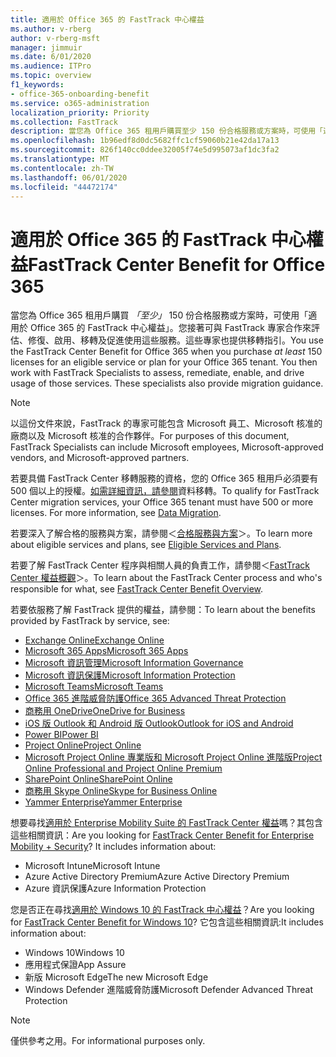 ```yaml
---
title: 適用於 Office 365 的 FastTrack 中心權益
ms.author: v-rberg
author: v-rberg-msft
manager: jimmuir
ms.date: 6/01/2020
ms.audience: ITPro
ms.topic: overview
f1_keywords:
- office-365-onboarding-benefit
ms.service: o365-administration
localization_priority: Priority
ms.collection: FastTrack
description: 當您為 Office 365 租用戶購買至少 150 份合格服務或方案時，可使用「適用於 Office 365 的 FastTrack 中心權益」。您接著可與 FastTrack 專家合作來評估、修復、啟用、移轉及促進使用這些服務。這些專家也提供移轉指引。
ms.openlocfilehash: 1b96edf8d0dc5682ffc1cf59060b21e42da17a13
ms.sourcegitcommit: 826f140cc0ddee32005f74e5d995073af1dc3fa2
ms.translationtype: MT
ms.contentlocale: zh-TW
ms.lasthandoff: 06/01/2020
ms.locfileid: "44472174"
---
```

# <a name="fasttrack-center-benefit-for-office-365"></a><span data-ttu-id="1e9f9-105">適用於 Office 365 的 FastTrack 中心權益</span><span class="sxs-lookup"><span data-stu-id="1e9f9-105">FastTrack Center Benefit for Office 365</span></span>

<span data-ttu-id="1e9f9-p102">當您為 Office 365 租用戶購買 *「至少」* 150 份合格服務或方案時，可使用「適用於 Office 365 的 FastTrack 中心權益」。您接著可與 FastTrack 專家合作來評估、修復、啟用、移轉及促進使用這些服務。這些專家也提供移轉指引。</span><span class="sxs-lookup"><span data-stu-id="1e9f9-p102">You use the FastTrack Center Benefit for Office 365 when you purchase  *at least*  150 licenses for an eligible service or plan for your Office 365 tenant. You then work with FastTrack Specialists to assess, remediate, enable, and drive usage of those services. These specialists also provide migration guidance.</span></span> 
  
> [!NOTE]
> <span data-ttu-id="1e9f9-109">以這份文件來說，FastTrack 的專家可能包含 Microsoft 員工、Microsoft 核准的廠商以及 Microsoft 核准的合作夥伴。</span><span class="sxs-lookup"><span data-stu-id="1e9f9-109">For purposes of this document, FastTrack Specialists can include Microsoft employees, Microsoft-approved vendors, and Microsoft-approved partners.</span></span> 
  
<span data-ttu-id="1e9f9-p103">若要具備 FastTrack Center 移轉服務的資格，您的 Office 365 租用戶必須要有 500 個以上的授權。[如需詳細資訊，請參閱](O365-data-migration.md)資料移轉。</span><span class="sxs-lookup"><span data-stu-id="1e9f9-p103">To qualify for FastTrack Center migration services, your Office 365 tenant must have 500 or more licenses. For more information, see [Data Migration](O365-data-migration.md).</span></span>
  
<span data-ttu-id="1e9f9-112">若要深入了解合格的服務與方案，請參閱＜[合格服務與方案](M365-eligible-services-and-plans.md)＞。</span><span class="sxs-lookup"><span data-stu-id="1e9f9-112">To learn more about eligible services and plans, see [Eligible Services and Plans](M365-eligible-services-and-plans.md).</span></span>
  
<span data-ttu-id="1e9f9-113">若要了解 FastTrack Center 程序與相關人員的負責工作，請參閱＜[FastTrack Center 權益概觀](O365-fasttrack-benefit-overview.md)＞。</span><span class="sxs-lookup"><span data-stu-id="1e9f9-113">To learn about the FastTrack Center process and who's responsible for what, see [FastTrack Center Benefit Overview](O365-fasttrack-benefit-overview.md).</span></span>

<span data-ttu-id="1e9f9-114">若要依服務了解 FastTrack 提供的權益，請參閱：</span><span class="sxs-lookup"><span data-stu-id="1e9f9-114">To learn about the benefits provided by FastTrack by service, see:</span></span>

- [<span data-ttu-id="1e9f9-115">Exchange Online</span><span class="sxs-lookup"><span data-stu-id="1e9f9-115">Exchange Online</span></span>](O365-fasttrack-responsibilities.md#exchange-online)
- [<span data-ttu-id="1e9f9-116">Microsoft 365 Apps</span><span class="sxs-lookup"><span data-stu-id="1e9f9-116">Microsoft 365 Apps</span></span>](O365-fasttrack-responsibilities.md#microsoft-365-apps)
- [<span data-ttu-id="1e9f9-117">Microsoft 資訊管理</span><span class="sxs-lookup"><span data-stu-id="1e9f9-117">Microsoft Information Governance</span></span>](O365-fasttrack-responsibilities.md#microsoft-information-governance)
- [<span data-ttu-id="1e9f9-118">Microsoft 資訊保護</span><span class="sxs-lookup"><span data-stu-id="1e9f9-118">Microsoft Information Protection</span></span>](O365-fasttrack-responsibilities.md#microsoft-information-protection)
- [<span data-ttu-id="1e9f9-119">Microsoft Teams</span><span class="sxs-lookup"><span data-stu-id="1e9f9-119">Microsoft Teams</span></span>](O365-fasttrack-responsibilities.md#microsoft-teams)
- [<span data-ttu-id="1e9f9-120">Office 365 進階威脅防護</span><span class="sxs-lookup"><span data-stu-id="1e9f9-120">Office 365 Advanced Threat Protection</span></span>](O365-fasttrack-responsibilities.md#office-365-advanced-threat-protection)
- [<span data-ttu-id="1e9f9-121">商務用 OneDrive</span><span class="sxs-lookup"><span data-stu-id="1e9f9-121">OneDrive for Business</span></span>](O365-fasttrack-responsibilities.md#onedrive-for-business)
- [<span data-ttu-id="1e9f9-122">iOS 版 Outlook 和 Android 版 Outlook</span><span class="sxs-lookup"><span data-stu-id="1e9f9-122">Outlook for iOS and Android</span></span>](O365-fasttrack-responsibilities.md#outlook-for-ios-and-android)
- [<span data-ttu-id="1e9f9-123">Power BI</span><span class="sxs-lookup"><span data-stu-id="1e9f9-123">Power BI</span></span>](O365-fasttrack-responsibilities.md#power-bi)
- [<span data-ttu-id="1e9f9-124">Project Online</span><span class="sxs-lookup"><span data-stu-id="1e9f9-124">Project Online</span></span>](O365-fasttrack-responsibilities.md#project-online)
- [<span data-ttu-id="1e9f9-125">Microsoft Project Online 專業版和 Microsoft Project Online 進階版</span><span class="sxs-lookup"><span data-stu-id="1e9f9-125">Project Online Professional and Project Online Premium</span></span>](O365-fasttrack-responsibilities.md#project-online-professional-and-project-online-premium)
- [<span data-ttu-id="1e9f9-126">SharePoint Online</span><span class="sxs-lookup"><span data-stu-id="1e9f9-126">SharePoint Online</span></span>](O365-fasttrack-responsibilities.md#sharepoint-online)
- [<span data-ttu-id="1e9f9-127">商務用 Skype Online</span><span class="sxs-lookup"><span data-stu-id="1e9f9-127">Skype for Business Online</span></span>](O365-fasttrack-responsibilities.md#skype-for-business-online)
- [<span data-ttu-id="1e9f9-128">Yammer Enterprise</span><span class="sxs-lookup"><span data-stu-id="1e9f9-128">Yammer Enterprise</span></span>](O365-fasttrack-responsibilities.md#yammer-enterprise)
  
<span data-ttu-id="1e9f9-p104">想要尋找[適用於 Enterprise Mobility Suite 的 FastTrack Center 權益](EMS-fasttrack-benefit-for-EMS.md)嗎？其包含這些相關資訊：</span><span class="sxs-lookup"><span data-stu-id="1e9f9-p104">Are you looking for [FastTrack Center Benefit for Enterprise Mobility + Security](EMS-fasttrack-benefit-for-EMS.md)? It includes information about:</span></span>
  
- <span data-ttu-id="1e9f9-131">Microsoft Intune</span><span class="sxs-lookup"><span data-stu-id="1e9f9-131">Microsoft Intune</span></span>
- <span data-ttu-id="1e9f9-132">Azure Active Directory Premium</span><span class="sxs-lookup"><span data-stu-id="1e9f9-132">Azure Active Directory Premium</span></span> 
- <span data-ttu-id="1e9f9-133">Azure 資訊保護</span><span class="sxs-lookup"><span data-stu-id="1e9f9-133">Azure Information Protection</span></span>

<span data-ttu-id="1e9f9-134">您是否正在尋找[適用於 Windows 10 的 FastTrack 中心權益](Win-10-fasttrack-benefit-for-Windows-10.md)？</span><span class="sxs-lookup"><span data-stu-id="1e9f9-134">Are you looking for [FastTrack Center Benefit for Windows 10](Win-10-fasttrack-benefit-for-Windows-10.md)?</span></span> <span data-ttu-id="1e9f9-135">它包含這些相關資訊:</span><span class="sxs-lookup"><span data-stu-id="1e9f9-135">It includes information about:</span></span>

- <span data-ttu-id="1e9f9-136">Windows 10</span><span class="sxs-lookup"><span data-stu-id="1e9f9-136">Windows 10</span></span>
- <span data-ttu-id="1e9f9-137">應用程式保證</span><span class="sxs-lookup"><span data-stu-id="1e9f9-137">App Assure</span></span>
- <span data-ttu-id="1e9f9-138">新版 Microsoft Edge</span><span class="sxs-lookup"><span data-stu-id="1e9f9-138">The new Microsoft Edge</span></span>
- <span data-ttu-id="1e9f9-139">Windows Defender 進階威脅防護</span><span class="sxs-lookup"><span data-stu-id="1e9f9-139">Microsoft Defender Advanced Threat Protection</span></span>
    
> [!NOTE]
> <span data-ttu-id="1e9f9-140">僅供參考之用。</span><span class="sxs-lookup"><span data-stu-id="1e9f9-140">For informational purposes only.</span></span> 

